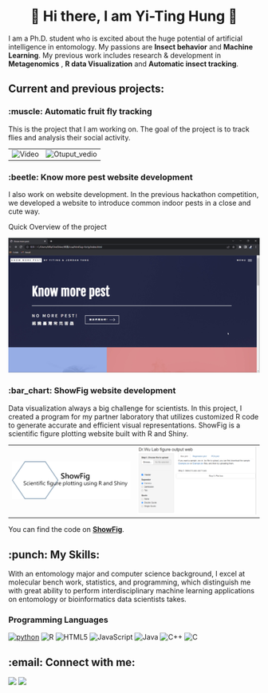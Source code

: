 <!--
**Tiffany9583/Tiffany9583** is a ✨ _special_ ✨ repository because its `README.md` (this file) appears on your GitHub profile.

Here are some ideas to get you started:

- 🔭 I’m currently working on ...
- 🌱 I’m currently learning ...
- 👯 I’m looking to collaborate on ...
- 🤔 I’m looking for help with ...
- 💬 Ask me about ...
- 📫 How to reach me: ...
- 😄 Pronouns: ...
- ⚡ Fun fact: ...
-->

<h1 align = "center"> 💫 Hi there, I am Yi-Ting Hung 👋</h1>

I am a Ph.D. student who is excited about the huge potential of artificial intelligence in entomology. My passions are **Insect behavior** and **Machine Learning**. My previous work includes research & development in **Metagenomics** , **R data Visualization** and **Automatic insect tracking**.

<h2> Current and previous projects: </h2>
<h3> :muscle: Automatic fruit fly tracking </h3>
This is the project that I am working on. The goal of the project is to track flies and analysis their social activity.
<table>
  <tr>
    <td>
      <img src="https://github.com/Tiffany9583/Tiffany9583/blob/master/video/A2.gif" alt="Video">
    </td>
    <td>
      <img src="https://github.com/Tiffany9583/Tiffany9583/blob/master/video/A2_output.gif" alt="Otuput_vedio">
    </td>
  </tr>
</table>

<h3> :beetle: Know more pest website development  </h3>
I also work on website development. In the previous hackathon competition, we developed a website to introduce common indoor pests in a close and cute way.

Quick Overview of the project

[![IMAGE ALT TEXT HERE](https://github.com/Tiffany9583/Tiffany9583/blob/master/img/know_more_pest.png)](https://youtu.be/Mfxs8rS9XXU)

<h3> :bar_chart: ShowFig website development </h3>
Data visualization always a big challenge for scientists. In this project, I created a program for my partner laboratory that utilizes customized R code to generate accurate and efficient visual representations. 
ShowFig is a scientific figure plotting website built with R and Shiny.

<table>
  <tr>
    <td>
      <img src="img/ShowFig-LOGO.png" alt="ShowFig-LOGO">
    </td>
    <td>
      <img src="img/ShowFig_1.png" alt="ShowFig_1">
    </td>
  </tr>
</table>

You can find the code on
[**ShowFig**](https://github.com/Tiffany9583/ShowFig).

<h2>:punch: My Skills:</h2>

With an entomology major and computer science background, I excel at molecular bench work, statistics, and programming, which distinguish me with great ability to perform interdisciplinary machine learning applications on entomology or bioinformatics data scientists takes.

<h3> Programming Languages </h3>

[![python](https://img.shields.io/badge/Python-FFD43B?style=for-the-badge&logo=python&logoColor=darkgreen)](https://www.python.org) ![R](https://img.shields.io/badge/r-%23276DC3.svg?style=for-the-badge&logo=r&logoColor=white) ![HTML5](https://img.shields.io/badge/html5-%23E34F26.svg?style=for-the-badge&logo=html5&logoColor=white) ![JavaScript](https://img.shields.io/badge/javascript-%23323330.svg?style=for-the-badge&logo=javascript&logoColor=%23F7DF1E) ![Java](https://img.shields.io/badge/java-%23ED8B00.svg?style=for-the-badge&logo=java&logoColor=white) ![C++](https://img.shields.io/badge/c++-%2300599C.svg?style=for-the-badge&logo=c%2B%2B&logoColor=white) ![C](https://img.shields.io/badge/c-%2300599C.svg?style=for-the-badge&logo=c&logoColor=white)

<h2>:email: Connect with me:</h2>

[![](https://img.shields.io/badge/LinkedIn-0077B5?style=for-the-badge&logo=linkedin&logoColor=white)](https://www.linkedin.com/in/yi-ting-hung-a01151289/)
[![](https://img.shields.io/badge/Gmail-D14836?style=for-the-badge&logo=gmail&logoColor=white)](mailto:tiffany9583@gmail.com)
